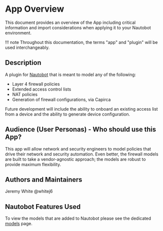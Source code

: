# App Overview

This document provides an overview of the App including critical information and import considerations when applying it to your Nautobot environment.

!!! note
    Throughout this documentation, the terms "app" and "plugin" will be used interchangeably.

## Description

A plugin for [Nautobot](https://github.com/nautobot/nautobot) that is meant to model any of the following:

- Layer 4 firewall policies
- Extended access control lists
- NAT policies
- Generation of firewall configurations, via Capirca

Future development will include the ability to onboard an existing access list from a device and the ability to generate device configuration.

## Audience (User Personas) - Who should use this App?

This app will allow network and security engineers to model policies that drive their network and security automation. Even better, the firewall models are built to take a vendor-agnostic approach; the models are robust to provide maximum flexibility.

## Authors and Maintainers

Jeremy White @whitej6

## Nautobot Features Used

To view the models that are added to Nautobot please see the dedicated [models](../dev/models.md) page.
